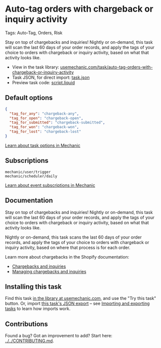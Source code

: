 # Auto-tag orders with chargeback or inquiry activity

Tags: Auto-Tag, Orders, Risk

Stay on top of chargebacks and inquiries! Nightly or on-demand, this task will scan the last 60 days of your order records, and apply the tags of your choice to orders with chargeback or inquiry activity, based on what that activity looks like.

* View in the task library: [usemechanic.com/task/auto-tag-orders-with-chargeback-or-inquiry-activity](https://usemechanic.com/task/auto-tag-orders-with-chargeback-or-inquiry-activity)
* Task JSON, for direct import: [task.json](../../tasks/auto-tag-orders-with-chargeback-or-inquiry-activity.json)
* Preview task code: [script.liquid](./script.liquid)

## Default options

```json
{
  "tag_for_any": "chargeback-any",
  "tag_for_open": "chargeback-open",
  "tag_for_submitted": "chargeback-submitted",
  "tag_for_won": "chargeback-won",
  "tag_for_lost": "chargeback-lost"
}
```

[Learn about task options in Mechanic](https://docs.usemechanic.com/article/471-task-options)

## Subscriptions

```liquid
mechanic/user/trigger
mechanic/scheduler/daily
```

[Learn about event subscriptions in Mechanic](https://docs.usemechanic.com/article/408-subscriptions)

## Documentation

Stay on top of chargebacks and inquiries! Nightly or on-demand, this task will scan the last 60 days of your order records, and apply the tags of your choice to orders with chargeback or inquiry activity, based on what that activity looks like.

Nightly or on-demand, this task scans the last 60 days of your order records, and apply the tags of your choice to orders with chargeback or inquiry activity, based on where that process is for each order.

Learn more about chargebacks in the Shopify documentation:

* [Chargebacks and inquiries](https://help.shopify.com/en/manual/payments/chargebacks)
* [Managing chargebacks and inquiries](https://help.shopify.com/en/manual/payments/shopify-payments/managing-chargebacks)

## Installing this task

Find this task [in the library at usemechanic.com](https://usemechanic.com/task/auto-tag-orders-with-chargeback-or-inquiry-activity), and use the "Try this task" button. Or, import [this task's JSON export](../../tasks/auto-tag-orders-with-chargeback-or-inquiry-activity.json) – see [Importing and exporting tasks](https://docs.usemechanic.com/article/505-importing-and-exporting-tasks) to learn how imports work.

## Contributions

Found a bug? Got an improvement to add? Start here: [../../CONTRIBUTING.md](../../CONTRIBUTING.md).
